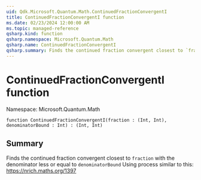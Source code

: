 ```yaml
---
uid: Qdk.Microsoft.Quantum.Math.ContinuedFractionConvergentI
title: ContinuedFractionConvergentI function
ms.date: 02/23/2024 12:00:00 AM
ms.topic: managed-reference
qsharp.kind: function
qsharp.namespace: Microsoft.Quantum.Math
qsharp.name: ContinuedFractionConvergentI
qsharp.summary: Finds the continued fraction convergent closest to `fraction` with the denominator less or equal to `denominatorBound` Using process similar to this: https://nrich.maths.org/1397
---
```


# ContinuedFractionConvergentI function

Namespace: Microsoft.Quantum.Math

```qsharp
function ContinuedFractionConvergentI(fraction : (Int, Int), denominatorBound : Int) : (Int, Int)
```

## Summary
Finds the continued fraction convergent closest to `fraction`
with the denominator less or equal to `denominatorBound`
Using process similar to this: https://nrich.maths.org/1397
